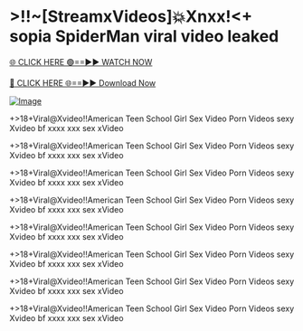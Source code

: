 # >!!~[StreamxVideos]💥Xnxx!<+ sopia SpiderMan viral video leaked


[🌐 CLICK HERE 🟢==►► WATCH NOW](http://live-tvstream.com/2025/01/26/viral-video/)

[🔴 CLICK HERE 🌐==►► Download Now](http://live-tvstream.com/2025/01/26/viral-video)

[![Image](https://github.com/user-attachments/assets/a0411060-44d6-429a-b74c-272b07b98f91)](http://live-tvstream.com/2025/01/26/viral-video)



+>18+Viral@Xvideo!!American Teen School Girl Sex Video Porn Videos sexy Xvideo bf xxxx xxx sex xVideo

+>18+Viral@Xvideo!!American Teen School Girl Sex Video Porn Videos sexy Xvideo bf xxxx xxx sex xVideo

+>18+Viral@Xvideo!!American Teen School Girl Sex Video Porn Videos sexy Xvideo bf xxxx xxx sex xVideo

+>18+Viral@Xvideo!!American Teen School Girl Sex Video Porn Videos sexy Xvideo bf xxxx xxx sex xVideo

+>18+Viral@Xvideo!!American Teen School Girl Sex Video Porn Videos sexy Xvideo bf xxxx xxx sex xVideo

+>18+Viral@Xvideo!!American Teen School Girl Sex Video Porn Videos sexy Xvideo bf xxxx xxx sex xVideo

+>18+Viral@Xvideo!!American Teen School Girl Sex Video Porn Videos sexy Xvideo bf xxxx xxx sex xVideo

+>18+Viral@Xvideo!!American Teen School Girl Sex Video Porn Videos sexy Xvideo bf xxxx xxx sex xVideo
